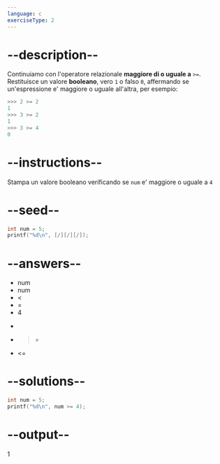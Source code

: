 ```yaml
---
language: c
exerciseType: 2
---
```


# --description--

Continuiamo con l'operatore relazionale **maggiore di o uguale a** `>=`.
Restituisce un valore **booleano**, vero `1` o falso `0`, affermando se un'espressione e' maggiore o uguale all'altra, per esempio:
```c
>>> 2 >= 2
1
>>> 3 >= 2
1
>>> 3 >= 4
0
```

# --instructions--

Stampa un valore booleano verificando se `num` e' maggiore o uguale a `4`

# --seed--

```c
int num = 5;
printf("%d\n", [/][/][/]);
```

# --answers--

- num
- num
-  < 
-  = 
- 4
-  > 
-  >= 
-  <= 

# --solutions--

```c
int num = 5;
printf("%d\n", num >= 4);
```

# --output--

1
